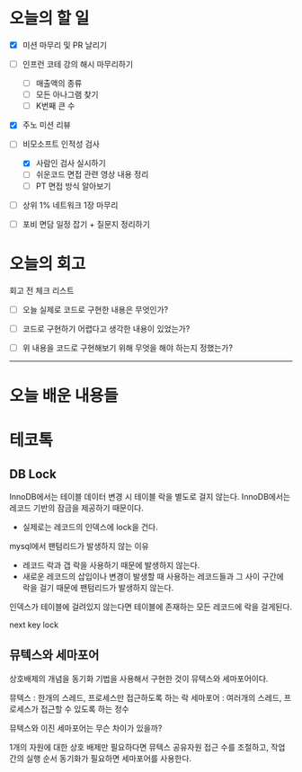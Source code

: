 
# 오늘의 할 일

- [x] 미션 마무리 및 PR 날리기
- [ ] 인프런 코테 강의 해시 마무리하기
	- [ ] 매출액의 종류
	- [ ] 모든 아나그램 찾기
	- [ ] K번째 큰 수 
- [x] 주노 미션 리뷰
- [ ] 비모소프트 인적성 검사
	- [x] 사람인 검사 실시하기
	- [ ] 쉬운코드 면접 관련 영상 내용 정리
	- [ ] PT 면접 방식 알아보기
- [ ] 상위 1% 네트워크 1장 마무리
- [ ] 포비 면담 일정 잡기 + 질문지 정리하기


# 오늘의 회고

회고 전 체크 리스트
- [ ] 오늘 실제로 코드로 구현한 내용은 무엇인가?
- [ ] 코드로 구현하기 어렵다고 생각한 내용이 있었는가?
- [ ] 위 내용을 코드로 구현해보기 위해 무엇을 해야 하는지 정했는가?




---
# 오늘 배운 내용들

# 테코톡

## DB Lock

InnoDB에서는 테이블 데이터 변경 시 테이블 락을 별도로 걸지 않는다.
InnoDB에서는 레코드 기반의 잠금을 제공하기 때문이다.
- 실제로는 레코드의 인덱스에 lock을 건다.

mysql에서 팬텀리드가 발생하지 않는 이유
- 레코드 락과 갭 락을 사용하기 때문에 발생하지 않는다.
- 새로운 레코드의 삽입이나 변경이 발생할 때 사용하는 레코드들과 그 사이 구간에 락을 걸기 때문에 팬텀리드가 발생하지 않는다.


인덱스가 테이블에 걸려있지 않는다면 테이블에 존재하는 모든 레코드에 락을 걸게된다.

next key lock



## 뮤텍스와 세마포어

상호배제의 개념을 동기화 기법을 사용해서 구현한 것이 뮤텍스와 세마포어이다.

뮤텍스 : 한개의 스레드, 프로세스만 접근하도록 하는 락
세마포어 : 여러개의 스레드, 프로세스가 접근할 수 있도록 하는 정수

뮤텍스와 이진 세마포어는 무슨 차이가 있을까?

1개의 자원에 대한 상호 배제만 필요하다면 뮤텍스
공유자원 접근 수를 조절하고, 작업 간의 실행 순서 동기화가 필요하면 세마포어를 사용한다.

